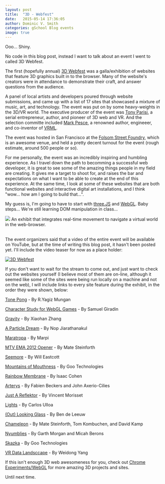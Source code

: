 ```yaml
---
layout: post
title:  "3D - Webfest"
date:   2015-05-14 17:36:05
author: Dominic V. Smith
categories: gSchool Blog events
image: true
---
```

Ooo... Shiny.

No code in this blog post, instead I want to talk about an event I went to called 3D Webfest.

The first (hopefully annual) [3D Webfest](http://www.3dwebfest.com/) was a galla/exhibition of websites that feature 3D graphics built in to the browser. Many of the website's creators were in attendance to demonstrate their craft, and answer questions from the audience. 

A panel of local artists and developers poured through website submissions, and came up with a list of 17 sites that showcased a mixture of music, art, and technology. The event was put on by some heavy-weights in the 3D/VR world. The executive producer of the event was [Tony Parisi](https://tonyparisi.wordpress.com/), a serial entrepreneur, author, and pioneer of 3D web and VR. And the selection committe included [Mark Pesce](http://markpesce.com/), a renowned author, engineeer, and co-inventor of [VRML](http://markpesce.com/vrml/). 

The event was hosted in San Francisco at the [Folsom Street Foundry](http://folsomstreetfoundry.com/gallery/#.VVmAQ9NViko), which is an awesome venue, and held a pretty decent turnout for the event (rough estimate, around 500 people or so).

For me personally, the event was an incredibly inspiring and humbling experience. As I travel down the path to becomming a successful web developer, it is great to see some of the amazing things people in my field are creating. It gives me a target to shoot for, and raises the bar and expectations on what I want to be able to create at the end of this experience. At the same time, I look at some of these websites that are both functional websites and interactive digital art installations, and I think "wow... how am I going to build that...". 

My guess is, I'm going to have to start with [three.JS](http://threejs.org/) and [WebGL](https://developer.mozilla.org/en-US/docs/Web/WebGL). Baby steps... We're still learning DOM manipulation in class...

<div class="post-img">
<img class="img-responsive img-post" src=" {{site.baseurl}}/img/3dwebfest.jpg "/>
An exhibit that integrates real-time movement to navigate a virtual world in the web-browser.

</div>
<br>

The event organizers said that a video of the entire event will be available on YouTube, but at the time of writing this blog post, it hasn't been posted yet. I'll include the video teaser for now as a place holder:


[![3D Webfest](http://img.youtube.com/vi/yHB05PBldqA/0.jpg)](https://www.youtube.com/watch?v=yHB05PBldqA "3D Webfest")
 
If you don't want to wait for the stream to come out, and just want to check out the websites yourself (I believe most of them are on-line, although it seemed like some of the sites were being run locally on a machine and not on the web), I will include links to every site feature during the exhibit, in the order they were shown, below:


[Tone Pong](http://yagizmungan.com/TonePong/) - By R.Yagiz Mungan

[Character Study for WebGL Games](http://www.visualiser.fr/Babylon/character/) - By Samuel Giradin

[Gravity](http://www.hellochar.com) - By Xiaohan Zhang

[A Particle Dream](http://www.iamnop.com/particles/) - By Nop Jiarathanakul

[Maratropa](http://maratropa.com) - By Marpi

[MTV EMA 2012 Opener](http://labs.sehsucht.de/) - By Mate Steinforth

[Seemore](http://seemore.playcanvas.com/) - By Will Eastcott

[Mountains of Mouthness](http://www.mountainsofmouthness.com/) - By Goo Technologies

[Rainbow Membrane](http://cabbi.bo/) - By Isaac Cohen

[Arterys](https://arterys.com) - By Fabien Beckers and John Axerio-Cilies

[Just A Reflektor](http://www.justareflektor.com/) - By Vincent Morisset

[Lights](http://lights.helloenjoy.com) - By Carlos Ulloa

[(Out) Looking Glass](http://www.bendytoons.com/webgl/Outlooking.html) - By Ben de Leeuw

[Chameleon](http://lab.sehsucht.de/ch4m3l30n/) - By Mate Steinforth, Tom Kombuchen, and David Kamp

[Nyumblies](http://axum.graphics/Nyumblies/) - By Garth Morgan and Micah Berons

[Skazka](http://studio.gootechnologies.com/skazka/) - By Goo Technologies

[VR Data Landsccape](http://www.kine-tech.org) - By Weidong Yang



If this isn't enough 3D web awesomeness for you, check out [Chrome Experiments/WebGL](https://www.chromeexperiments.com/webgl) for more amazing 3D projects and sites.




Until next time.








